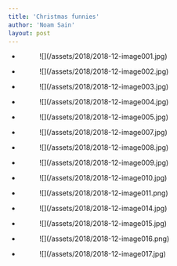 ```yaml
---
title: 'Christmas funnies'
author: 'Noam Sain'
layout: post
---
```


- <figure>![](/assets/2018/2018-12-image001.jpg)</figure>
- <figure>![](/assets/2018/2018-12-image002.jpg)</figure>
- <figure>![](/assets/2018/2018-12-image003.jpg)</figure>
- <figure>![](/assets/2018/2018-12-image004.jpg)</figure>
- <figure>![](/assets/2018/2018-12-image005.jpg)</figure>
- <figure>![](/assets/2018/2018-12-image007.jpg)</figure>
- <figure>![](/assets/2018/2018-12-image008.jpg)</figure>
- <figure>![](/assets/2018/2018-12-image009.jpg)</figure>
- <figure>![](/assets/2018/2018-12-image010.jpg)</figure>
- <figure>![](/assets/2018/2018-12-image011.png)</figure>
- <figure>![](/assets/2018/2018-12-image014.jpg)</figure>
- <figure>![](/assets/2018/2018-12-image015.jpg)</figure>
- <figure>![](/assets/2018/2018-12-image016.png)</figure>
- <figure>![](/assets/2018/2018-12-image017.jpg)</figure>